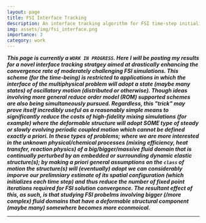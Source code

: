 ```yaml
---
layout: page
title: FSI Interface Tracking
description: An interface tracking algorithm for FSI time-step initialization
img: assets/img/fsi_interface.png
importance: 3
category: work
---
```


***This page is currently a `WORK IN PROGRESS`. Here I will be posting my results for a novel interface tracking stratgey aimed at drastically enhancing the convergence rate of moderately challenging FSI simulations. This scheme (for the time-being) is restricted to applications in which the interface of the multiphysical problem will adopt a state (maybe many states) of oscillatory motion (distributed or otherwise). Though ideas involving more general reduce order model (ROM) supported schemes are also being simultaneously pursued. Regardless, this "trick" may prove itself incredibly useful as a reasonably simple means to significantly reduce the costs of high-fidelity mixing simulations (for example) where the deformable structure will adopt SOME type of steady or slowly evolving periodic coupled motion which cannot be defined exactly a priori. In these types of problems; where we are more interested in the unknown physical/chemical processes (mixing efficiency, heat transfer, reaction physics) of a big/bigger/massive fluid domain that is continually perturbed by an embedded or surrounding dynamic elastic structure(s); by making a priori general assumptions on the `class` of motion the structure(s) will (eventually) adopt we can considerably imporve our prelimniary estimate of its spatial configuration (which initializes each time step) and thus reduce the number of fixed point iterations required for FSI solution convergence. The resultant effect of this, as such, is that studying FSI probelms involving bigger (/more complex) fluid domains that have a deformable structural component (maybe many) somewhere becomes more econmoical.***

---
